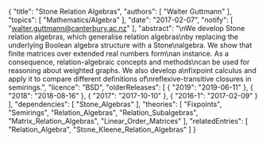 {
    "title": "Stone Relation Algebras",
    "authors": [
        "Walter Guttmann"
    ],
    "topics": [
        "Mathematics/Algebra"
    ],
    "date": "2017-02-07",
    "notify": [
        "walter.guttmann@canterbury.ac.nz"
    ],
    "abstract": "\nWe develop Stone relation algebras, which generalise relation algebras\nby replacing the underlying Boolean algebra structure with a Stone\nalgebra. We show that finite matrices over extended real numbers form\nan instance. As a consequence, relation-algebraic concepts and methods\ncan be used for reasoning about weighted graphs. We also develop a\nfixpoint calculus and apply it to compare different definitions of\nreflexive-transitive closures in semirings.",
    "licence": "BSD",
    "olderReleases": [
        {
            "2019": "2019-06-11"
        },
        {
            "2018": "2018-08-16"
        },
        {
            "2017": "2017-10-10"
        },
        {
            "2016-1": "2017-02-09"
        }
    ],
    "dependencies": [
        "Stone_Algebras"
    ],
    "theories": [
        "Fixpoints",
        "Semirings",
        "Relation_Algebras",
        "Relation_Subalgebras",
        "Matrix_Relation_Algebras",
        "Linear_Order_Matrices"
    ],
    "relatedEntries": [
        "Relation_Algebra",
        "Stone_Kleene_Relation_Algebras"
    ]
}